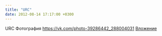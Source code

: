 ```yaml
---
title: "URC"
date: 2012-08-14 17:17:00 +0300
---
```


URC
Фотография
<a class="vk-attach" href="https://vk.com/photo-39286442_288004031">https://vk.com/photo-39286442_288004031</a>
<a class="vk-attach" href="https://vk.com/photo-39286442_288004031">Вложение</a>
